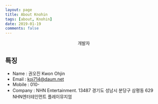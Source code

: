 ```yaml
---
layout: page
title: About Knohin
tags: [about, Knohin]
date: 2019-01-19
comments: false
---
```

    
<center><!--a href="http://Knohin.github.io"-->개발자</center>

## 특징
* Name : 권오진 Kwon Ohjin
* Email : koj714@daum.net
* Mobile : 010-
* Company : NHN Entertainment. 13487 경기도 성남시 분당구 삼평동 629 NHN엔터테인먼트 플레이뮤지엄

